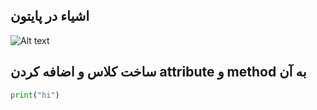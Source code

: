 ## اشیاء در پایتون

![Alt text](/media/img/image.png)

## ساخت کلاس و اضافه کردن attribute و method به آن

```python
print("hi")
```